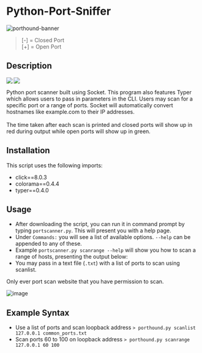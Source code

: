 # Python-Port-Sniffer

![porthound-banner](https://user-images.githubusercontent.com/72495327/134083957-95a152b6-f77f-43ab-99ca-08985cee8102.PNG)

>[-] = Closed Port\
[+] = Open Port

## Description

<img src="http://ForTheBadge.com/images/badges/made-with-python.svg" align="left">

<img src="https://forthebadge.com/images/badges/built-with-love.svg">


Python port scanner built using Socket. This program also features Typer which allows users to pass in parameters in the CLI. Users may scan for a specific port or a range of ports. Socket will automatically convert hostnames like example.com to their IP addresses.\
\
The time taken after each scan is printed and closed ports will show up in red during output while open ports will show up in green.

## Installation
This script uses the following imports:
+ click==8.0.3
+ colorama==0.4.4
+ typer==0.4.0

## Usage
+ After downloading the script, you can run it in command prompt by typing `portscanner.py`. This will present you with a help page.
+ Under `Commands:` you will see a list of available options. `--help` can be appended to any of these.
+ Example `portscanner.py scanrange --help` will show you how to scan a range of hosts, presenting the output below:
+ You may pass in a text file (`.txt`) with a list of ports to scan using scanlist.

Only ever port scan website that you have permission to scan.

![image](https://user-images.githubusercontent.com/72495327/123128528-2266ec80-d443-11eb-8bfc-b3b5027a3948.png)

## Example Syntax
+ Use a list of ports and scan loopback address `> porthound.py scanlist 127.0.0.1 common_ports.txt`
+ Scan ports 60 to 100 on loopback address `> porthound.py scanrange 127.0.0.1 60 100`
